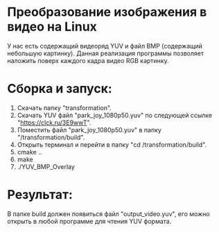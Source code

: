 # Преобразование изображения в видео на Linux
У нас есть содержащий видеоряд YUV и файл BMP (содержащий небольшую картинку). 
Данная реализация программы позволяет наложить поверх каждого кадра видео RGB картинку.

# Сборка и запуск:
1. Скачать папку "transformation".
2. Скачать YUV файл "park_joy_1080p50.yuv" по следующей ссылке "https://clck.ru/3E9wwT".
3. Поместить файл "park_joy_1080p50.yuv" в папку "/transformation/build".
4. Открыть терминал и перейти в папку "cd /transformation/build".
5. cmake ..
6. make
7. ./YUV_BMP_Overlay

# Результат: 
В папке build должен появиться файл "output_video.yuv", его можно открыть в любой программе для чтения YUV формата.
